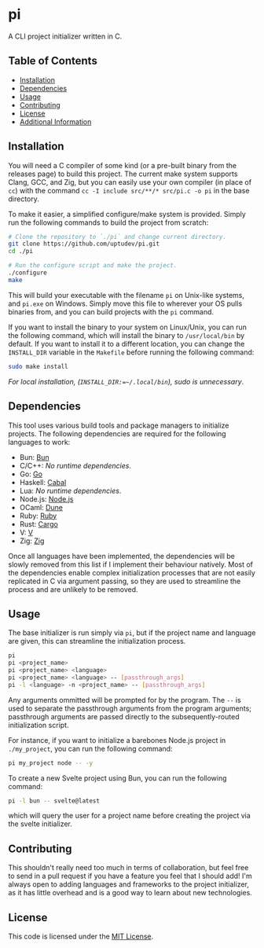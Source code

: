 # pi 

A CLI project initializer written in C.

## Table of Contents

* [Installation](#installation)
* [Dependencies](#dependencies)
* [Usage](#usage)
* [Contributing](#contributing)
* [License](#license)
* [Additional Information](#additional-information)

## Installation

You will need a C compiler of some kind (or a pre-built binary from the releases page) to build this project. The current make system supports Clang, GCC, and Zig, but you can easily use your own compiler (in place of `cc`) with the command `cc -I include src/**/* src/pi.c -o pi` in the base directory.

To make it easier, a simplified configure/make system is provided. Simply run the following commands to build the project from scratch:

```bash
# Clone the repository to `./pi` and change current directory.
git clone https://github.com/uptudev/pi.git
cd ./pi

# Run the configure script and make the project.
./configure
make
```

This will build your executable with the filename `pi` on Unix-like systems, and `pi.exe` on Windows. Simply move this file to wherever your OS pulls binaries from, and you can build projects with the `pi` command. 

If you want to install the binary to your system on Linux/Unix, you can run the following command, which will install the binary to `/usr/local/bin` by default. If you want to install it to a different location, you can change the `INSTALL_DIR` variable in the `Makefile` before running the following command:

```bash
sudo make install
```
*For local installation, (`INSTALL_DIR:=~/.local/bin`), sudo is unnecessary*.

## Dependencies

This tool uses various build tools and package managers to initialize projects. The following dependencies are required for the following languages to work:

- Bun: [Bun](https://bun.sh/)
- C/C++: *No runtime dependencies*.
- Go: [Go](https://golang.org/)
- Haskell: [Cabal](https://www.haskell.org/cabal/)
- Lua: *No runtime dependencies*.
- Node.js: [Node.js](https://nodejs.org/)
- OCaml: [Dune](https://dune.build/)
- Ruby: [Ruby](https://www.ruby-lang.org/)
- Rust: [Cargo](https://doc.rust-lang.org/cargo/)
- V: [V](https://vlang.io/)
- Zig: [Zig](https://ziglang.org/)

Once all languages have been implemented, the dependencies will be slowly removed from this list if I implement their behaviour natively. Most of the dependencies enable complex initialization processes that are not easily replicated in C via argument passing, so they are used to streamline the process and are unlikely to be removed.

## Usage

The base initializer is run simply via `pi`, but if the project name and language are given, this can streamline the initialization process.

```bash
pi
pi <project_name>
pi <project_name> <language>
pi <project_name> <language> -- [passthrough_args]
pi -l <language> -n <project_name> -- [passthrough_args]
```

Any arguments ommitted will be prompted for by the program. The `--` is used to separate the passthrough arguments from the program arguments; passthrough arguments are passed directly to the subsequently-routed initialization script.

For instance, if you want to initialize a barebones Node.js project in `./my_project`, you can run the following command:

```bash
pi my_project node -- -y
```

To create a new Svelte project using Bun, you can run the following command:

```bash
pi -l bun -- svelte@latest
```
which will query the user for a project name before creating the project via the svelte initializer.


## Contributing

This shouldn't really need too much in terms of collaboration, but feel free to send in a pull request if you have a feature you feel that I should add! I'm always open to adding languages and frameworks to the project initializer, as it has little overhead and is a good way to learn about new technologies.

## License

This code is licensed under the [MIT License](https://github.com/uptudev/pi/blob/main/LICENSE).
